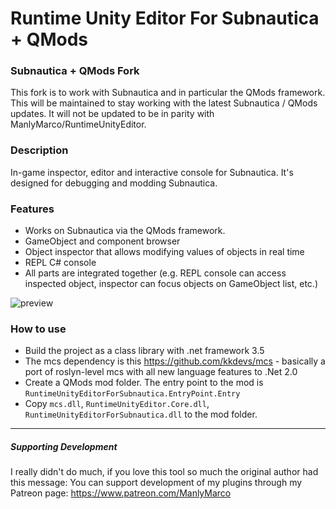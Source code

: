 # Runtime Unity Editor For Subnautica + QMods

### Subnautica + QMods Fork
This fork is to work with Subnautica and in particular the QMods framework. This will be maintained to stay working with the latest Subnautica / QMods updates. It will not be updated to be in parity with ManlyMarco/RuntimeUnityEditor.

### Description
In-game inspector, editor and interactive console for Subnautica. It's designed for debugging and modding Subnautica.

### Features
- Works on Subnautica via the QMods framework.
- GameObject and component browser
- Object inspector that allows modifying values of objects in real time
- REPL C# console
- All parts are integrated together (e.g. REPL console can access inspected object, inspector can focus objects on GameObject list, etc.)

![preview](https://user-images.githubusercontent.com/39247311/64476158-ce1a4c00-d18b-11e9-97d6-084452cdbf0a.PNG)


### How to use
- Build the project as a class library with .net framework 3.5
- The mcs dependency is this https://github.com/kkdevs/mcs - basically a port of roslyn-level mcs with all new language features to .Net 2.0
- Create a QMods mod folder. The entry point to the mod is `RuntimeUnityEditorForSubnautica.EntryPoint.Entry`
- Copy `mcs.dll`, `RuntimeUnityEditor.Core.dll`, `RuntimeUnityEditorForSubnautica.dll` to the mod folder.

---
##### Supporting Development
I really didn't do much, if you love this tool so much the original author had this message:
You can support development of my plugins through my Patreon page: https://www.patreon.com/ManlyMarco
